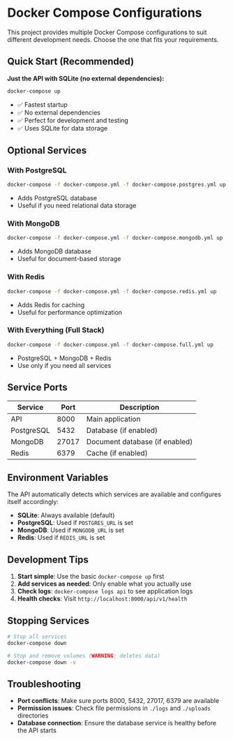 # Docker Compose Configurations

This project provides multiple Docker Compose configurations to suit different development needs. Choose the one that fits your requirements.

## Quick Start (Recommended)

**Just the API with SQLite (no external dependencies):**
```bash
docker-compose up
```
- ✅ Fastest startup
- ✅ No external dependencies
- ✅ Perfect for development and testing
- ✅ Uses SQLite for data storage

## Optional Services

### With PostgreSQL
```bash
docker-compose -f docker-compose.yml -f docker-compose.postgres.yml up
```
- Adds PostgreSQL database
- Useful if you need relational data storage

### With MongoDB
```bash
docker-compose -f docker-compose.yml -f docker-compose.mongodb.yml up
```
- Adds MongoDB database
- Useful for document-based storage

### With Redis
```bash
docker-compose -f docker-compose.yml -f docker-compose.redis.yml up
```
- Adds Redis for caching
- Useful for performance optimization

### With Everything (Full Stack)
```bash
docker-compose -f docker-compose.yml -f docker-compose.full.yml up
```
- PostgreSQL + MongoDB + Redis
- Use only if you need all services

## Service Ports

| Service | Port | Description |
|---------|------|-------------|
| API | 8000 | Main application |
| PostgreSQL | 5432 | Database (if enabled) |
| MongoDB | 27017 | Document database (if enabled) |
| Redis | 6379 | Cache (if enabled) |

## Environment Variables

The API automatically detects which services are available and configures itself accordingly:

- **SQLite**: Always available (default)
- **PostgreSQL**: Used if `POSTGRES_URL` is set
- **MongoDB**: Used if `MONGODB_URL` is set  
- **Redis**: Used if `REDIS_URL` is set

## Development Tips

1. **Start simple**: Use the basic `docker-compose up` first
2. **Add services as needed**: Only enable what you actually use
3. **Check logs**: `docker-compose logs api` to see application logs
4. **Health checks**: Visit `http://localhost:8000/api/v1/health`

## Stopping Services

```bash
# Stop all services
docker-compose down

# Stop and remove volumes (WARNING: deletes data)
docker-compose down -v
```

## Troubleshooting

- **Port conflicts**: Make sure ports 8000, 5432, 27017, 6379 are available
- **Permission issues**: Check file permissions in `./logs` and `./uploads` directories
- **Database connection**: Ensure the database service is healthy before the API starts
